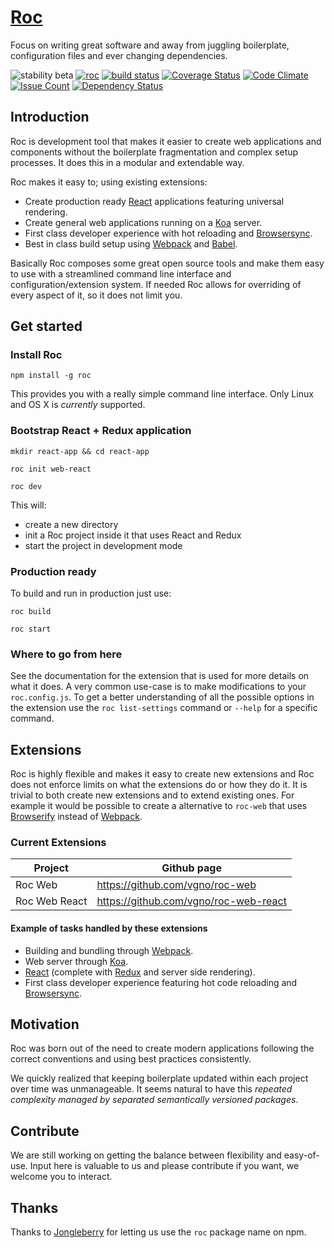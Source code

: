 # [Roc](http://www.getroc.org)
Focus on writing great software and away from juggling boilerplate, configuration files and ever changing dependencies.  

![stability beta](https://img.shields.io/badge/stability-beta-yellow.svg)
[![roc](https://img.shields.io/npm/v/roc.svg)](https://www.npmjs.com/package/roc)
[![build status](https://travis-ci.org/vgno/roc.svg)](https://travis-ci.org/vgno/roc)
[![Coverage Status](https://coveralls.io/repos/vgno/roc/badge.svg?branch=master&service=github)](https://coveralls.io/github/vgno/roc?branch=master)
[![Code Climate](https://codeclimate.com/github/vgno/roc/badges/gpa.svg)](https://codeclimate.com/github/vgno/roc)
[![Issue Count](https://codeclimate.com/github/vgno/roc/badges/issue_count.svg)](https://codeclimate.com/github/vgno/roc)
[![Dependency Status](https://david-dm.org/vgno/roc.svg)](https://david-dm.org/vgno/roc)

## Introduction
Roc is development tool that makes it easier to create web applications and components without the boilerplate fragmentation and complex setup processes. It does this in a modular and extendable way.  

Roc makes it easy to; using existing extensions:
* Create production ready [React](http://facebook.github.io/react/) applications featuring universal rendering.
* Create general web applications running on a [Koa](http://koajs.com/) server.
* First class developer experience with hot reloading and [Browsersync](http://browsersync.io).
* Best in class build setup using [Webpack](http://webpack.github.io/) and [Babel](http://babeljs.io).  

Basically Roc composes some great open source tools and make them easy to use with a streamlined command line interface and configuration/extension system. If needed Roc allows for overriding of every aspect of it, so it does not limit you.

## Get started
### Install Roc
```
npm install -g roc
```
This provides you with a really simple command line interface. Only Linux and OS X is _currently_ supported.

### Bootstrap React + Redux application
```
mkdir react-app && cd react-app
```
```
roc init web-react
```
```
roc dev
```
This will:
* create a new directory
* init a Roc project inside it that uses React and Redux
* start the project in development mode

### Production ready
To build and run in production just use:
```
roc build
```
```
roc start
```

### Where to go from here
See the documentation for the extension that is used for more details on what it does. A very common use-case is to make modifications to your `roc.config.js`. To get a better understanding of all the possible options in the extension use the `roc list-settings` command or `--help` for a specific command.

## Extensions
Roc is highly flexible and makes it easy to create new extensions and Roc does not enforce limits on what the extensions do or how they do it. It is trivial to both create new extensions and to extend existing ones. For example it would be possible to create a alternative to `roc-web` that uses [Browserify](http://browserify.org/) instead of [Webpack](http://webpack.github.io/).

### Current Extensions
| Project | Github page |
| ------- | ----------- |
| Roc Web | https://github.com/vgno/roc-web |
| Roc Web React | https://github.com/vgno/roc-web-react |

#### Example of tasks handled by these extensions
- Building and bundling through [Webpack](http://webpack.github.io/).
- Web server through [Koa](http://koajs.com/).
- [React](http://facebook.github.io/react/) (complete with [Redux](https://github.com/rackt/redux) and server side rendering).
- First class developer experience featuring hot code reloading and [Browsersync](http://browsersync.io).

## Motivation
Roc was born out of the need to create modern applications following the correct conventions and using best practices consistently.

We quickly realized that keeping boilerplate updated within each project over time was unmanageable. It seems natural to have this _repeated complexity managed by separated semantically versioned packages_.

## Contribute
We are still working on getting the balance between flexibility and easy-of-use. Input here is valuable to us and please contribute if you want, we welcome you to interact.

## Thanks
Thanks to [Jongleberry](https://github.com/jonathanong) for letting us use the `roc` package name on npm.
